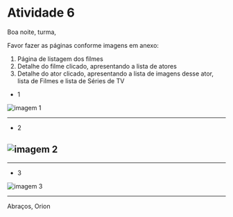 # Atividade 6

Boa noite, turma,

Favor fazer as páginas conforme imagens em anexo:

<ol>
  <li>Página de listagem dos filmes</li>
  <li>Detalhe do filme clicado, apresentando a lista de atores</li>
  <li> Detalhe do ator clicado, apresentando a lista de imagens desse ator, lista de Filmes e lista de Séries de TV</li>
</ol>

- 1

<img src="/home/hugo/Desenvolvimento/FrontEnd-ReactJS/Filmes-ReactJs/public/1_lista.png" alt='imagem 1'/>

---

- 2

## <img src="/home/hugo/Desenvolvimento/FrontEnd-ReactJS/Filmes-ReactJs/public/2_detalhes.png" alt='imagem 2'/>

---

- 3

<img src="/home/hugo/Desenvolvimento/FrontEnd-ReactJS/Filmes-ReactJs/public/3_atores.png" alt='imagem 3'/>

---

Abraços,
Orion
